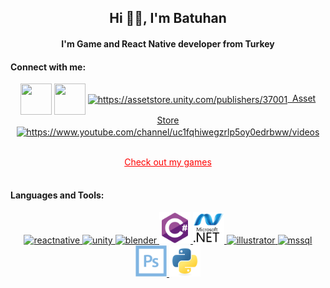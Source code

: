 <h2 align="center">Hi 👋🏽, I'm Batuhan</h2>
<h4 align="center">I'm Game and React Native developer from Turkey</h4>

<h4 align="left">Connect with me:</h4>
<p align="center">
  <a href="https://www.linkedin.com/in/batuhan-ozalp/" target="blank"><img align="center" src="https://raw.githubusercontent.com/rahuldkjain/github-profile-readme-generator/master/src/images/icons/Social/linked-in-alt.svg" height="50" width="50" /></a>
<a href="https://twitter.com/batuhan__ozalp" target="blank"><img align="center" src="https://raw.githubusercontent.com/rahuldkjain/github-profile-readme-generator/master/src/images/icons/Social/twitter.svg" height="50" width="50" /></a>
<a href="https://assetstore.unity.com/publishers/37001" target="blank"><img align="center" src="https://www.vectorlogo.zone/logos/unity3d/unity3d-icon.svg" alt="https://assetstore.unity.com/publishers/37001" height="50" width="50" />&nbsp;&nbsp;Asset Store</a>
<a href="https://www.youtube.com/channel/UC1FQhiWEgzRlp5oy0eDrbWw/videos" target="blank"><img align="center" src="https://raw.githubusercontent.com/rahuldkjain/github-profile-readme-generator/master/src/images/icons/Social/youtube.svg" alt="https://www.youtube.com/channel/uc1fqhiwegzrlp5oy0edrbww/videos" height="50" width="50" /></a>
</p>

<div align="center">
<br>
<a href="https://sites.google.com/view/batuhanozalp/ana-sayfa" style="color:red;">Check out my games</a>
</div><br>
<div>
<h4 align="left">Languages and Tools:</h4>
<p align="center">
  <a href="https://reactnative.dev/" target="_blank" rel="noreferrer"> <img src="https://reactnative.dev/img/header_logo.svg" alt="reactnative" width="50" height="50"/> </a> <a href="https://unity.com/" target="_blank" rel="noreferrer"> <img src="https://www.vectorlogo.zone/logos/unity3d/unity3d-icon.svg" alt="unity" width="50" height="50"/> </a> 
  <a href="https://www.blender.org/" target="_blank" rel="noreferrer" > <img src="https://download.blender.org/branding/community/blender_community_badge_white.svg" alt="blender" width="50" height="50"/> </a> <a href="https://www.w3schools.com/cs/" target="_blank" rel="noreferrer"> <img src="https://raw.githubusercontent.com/devicons/devicon/master/icons/csharp/csharp-original.svg" alt="csharp" width="50" height="50"/> </a> <a href="https://dotnet.microsoft.com/" target="_blank" rel="noreferrer"> <img src="https://raw.githubusercontent.com/devicons/devicon/master/icons/dot-net/dot-net-original-wordmark.svg" alt="dotnet" width="50" height="50"/> </a> <a href="https://www.adobe.com/in/products/illustrator.html" target="_blank" rel="noreferrer"> <img src="https://www.vectorlogo.zone/logos/adobe_illustrator/adobe_illustrator-icon.svg" alt="illustrator" width="50" height="50"/> </a> <a href="https://www.microsoft.com/en-us/sql-server" target="_blank" rel="noreferrer"> <img src="https://www.svgrepo.com/show/303229/microsoft-sql-server-logo.svg" alt="mssql" width="50" height="50"/> </a> <a href="https://www.photoshop.com/en" target="_blank" rel="noreferrer"> <img src="https://raw.githubusercontent.com/devicons/devicon/master/icons/photoshop/photoshop-line.svg" alt="photoshop" width="50" height="50"/> </a> <a href="https://www.python.org" target="_blank" rel="noreferrer"> <img src="https://raw.githubusercontent.com/devicons/devicon/master/icons/python/python-original.svg" alt="python" width="50" height="50"/> </a> </p>
  </div>
